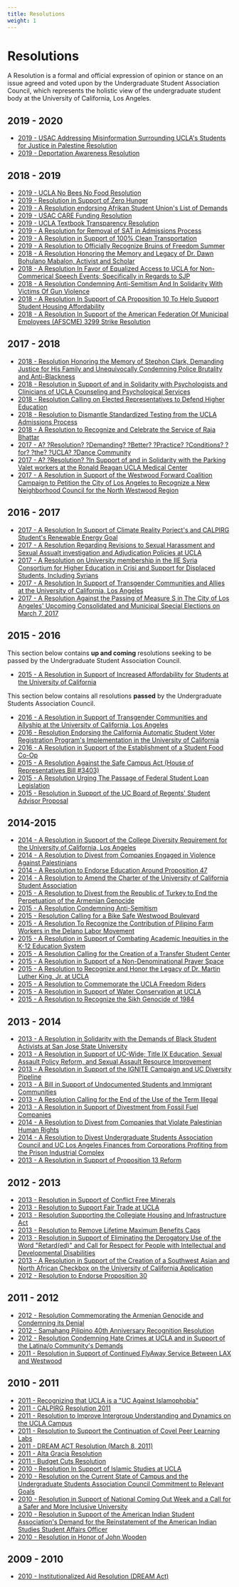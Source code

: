 ```yaml
---
title: Resolutions
weight: 1
---
```


# Resolutions

A Resolution is a formal and official expression of opinion or stance on an issue agreed and voted upon by the Undergraduate Student Association Council, which represents the holistic view of the undergraduate student body at the University of California, Los Angeles.

## 2019 - 2020

  - [2019 - USAC Addressing Misinformation Surrounding UCLA's Students for Justice in Palestine Resolution](resolutions/USAC%20Addressing%20Misinformation%20Surrounding%20UCLA's%20Students%20for%20Justice%20in%20Palestine%20Resolution.pdf)
  - [2019 - Deportation Awareness Resolution](resolutions/Deportation%20Awareness%20Resolution.pdf)

## 2018 - 2019

  - [2019 - UCLA No Bees No Food Resolution](resolutions/UCLA%20No%20Bees%20No%20Food%20Resolution.pdf)
  - [2019 - Resolution in Support of Zero Hunger](resolutions/Resolution%20in%20Support%20of%20Zero%20Hunger.pdf)
  - [2019 - A Resolution endorsing Afrikan Student Union's List of Demands](resolutions/A%20Resolution%20Endorsing%20Afrikan%20Student%20Union's%20List%20of%20Demands.pdf)
  - [2019 - USAC CARE Funding Resolution](resolutions/USAC%20CARE%20Funding%20Resolution.pdf)
  - [2019 - UCLA Textbook Transparency Resolution](resolutions/UCLA%20Textbook%20Transparency%20resolution.pdf)
  - [2019 - A Resolution for Removal of SAT in Admissions Process](resolutions/Resolution%20for%20Removal%20SAT%20in%20Admissions%20Process.pdf)
  - [2019 - A Resolution in Support of 100% Clean Transportation](resolutions/USAC%20100%20Percent%20Clean%20Transportation%20Resolution.pdf)
  - [2019 - A Resolution to Officially Recognize Bruins of Freedom Summer](resolutions/A%20Resolution%20To%20Officially%20Recognize%20Bruins%20of%20Freedom%20Summer.pdf)
  - [2018 - A Resolution Honoring the Memory and Legacy of Dr. Dawn Bohulano Mabalon, Activist and Scholar](resolutions/Resolution%20Honoring%20the%20Memory%20and%20Legacy%20of%20Dr.%20Dawn%20Bohulano%20Mabalon,%20Activist%20and%20Scholar.pdf)
  - [2018 - A Resolution In Favor of Equalized Access to UCLA for Non-Commerical Speech Events; Specifically in Regards to SJP](resolutions/USAC%20RESOLUTION%20IN%20FAVOR%20OF%20EQUALIZED%20ACCESS%20TO%20UCLA%20FOR%20NON-COMMERCIAL%20SPEECH%20EVENTS%20SPECIFICALLY%20IN%20REGARDS%20TO%20SJP.pdf)
  - [2018 - A Resolution Condemning Anti-Semitism And In Solidarity With Victims Of Gun Violence](resolutions/Tree%20of%20Life%20Resolution.pdf)
  - [2018 - A Resolution In Support of CA Proposition 10 To Help Support Student Housing Affordability](resolutions/A%20RESOLUTION%20IN%20SUPPORT%20OF%20CA%20PROPOSITION%2010%20TO%20HELP%20SUPPORT%20STUDENT%20HOUSING%20AFFORDABILITY.pdf)
  - [2018 - A Resolution In Support of the American Federation Of Municipal Employees (AFSCME) 3299 Strike Resolution](resolutions/In%20Support%20of%20the%20American%20Federation%20Of%20Municipal%20Employees%20\(AFSCME\)%203299%20Strike%20Resolution.pdf)

## 2017 - 2018

  - [2018 - Resolution Honoring the Memory of Stephon Clark, Demanding Justice for His Family and Unequivocally Condemning Police Brutality and Anti-Blackness](resolutions/A%20Resolution%20Honoring%20the%20Memory%20of%20Stephon%20Clark,%20Demanding%20Justice%20for%20His%20Family%20and%20Unequivocally%20Condemning%20Police%20Brutality%20and%20Anti-Blackness.pdf)
  - [2018 - Resolution in Support of and in Solidarity with Psychologists and Clinicians of UCLA Counseling and Psychological Services](resolutions/CAPS%20Psychologists%20Resolution.pdf)
  - [2018 - Resolution Calling on Elected Representatives to Defend Higher Education](resolutions/Resolution%20Calling%20on%20Elected%20Representatives%20to%20Defend%20Higher%20Education.pdf)
  - [2018 - Resolution to Dismantle Standardized Testing from the UCLA Admissions Process](resolutions/A%20Resolution%20to%20Dismantle%20Standardized%20Testing%20from%20the%20UCLA%20Admissions%20Process.pdf)
  - [2018 - A Resolution to Recognize and Celebrate the Service of Raja Bhattar](resolutions/A%20Resolution%20to%20Recognize%20and%20Celebrate%20the%20Service%20of%20Raja%20Bhattar.pdf)
  - [2017 - A? ?Resolution? ?Demanding? ?Better? ?Practice? ?Conditions? ?for? ?the? ?UCLA? ?Dance Community](resolutions/Dance%20Community%20Resolution.pdf)
  - [2017 - A? ?Resolution? ?In Support of and in Solidarity with the Parking Valet workers at the Ronald Reagan UCLA Medical Center](resolutions/Valet%20Workers%20Resolution%2011.28.17.pdf)
  - [2017 - A Resolution in Support of the Westwood Forward Coalition Campaign to Petition the City of Los Angeles to Recognize a New Neighborhood Council for the North Westwood Region](resolutions/Westwood%20Forward%20Resolution%201.9.18.pdf)

## 2016 - 2017

  - [2017 - A Resolution In Support of Climate Reality Porject's and CALPIRG Student's Renewable Energy Goal](resolutions/CALPIRG%20Resolution.pdf)
  - [2017 - A Resolution Regarding Revisions to Sexual Harassment and Sexual Assualt investigation and Adjudication Policies at UCLA](resolutions/CASH%20Resolution.pdf)
  - [2017 - A Resolution on University membership in the IIE Syria Consortium for Higher Education in Crisi and Support for Displaced Students, Including Syrians](resolutions/Syrian%20Consortium%20Resolution.pdf)
  - [2017 - A Resolution In Support of Transgender Communities and Allies at the University of California, Los Angeles](resolutions/Transgender%20Communities%20and%20Allies%20Resolution.pdf)
  - [2017 - A Resolution Against the Passing of Measure S in The City of Los Angeles' Upcoming Consolidated and Municipal Special Elections on March 7, 2017](resolutions/USAC%20Measure%20S%20Resolution.pdf)

## 2015 - 2016

This section below contains **up and coming** resolutions seeking to be passed by the Undergraduate Student Association Council.

  - [2015 - A Resolution in Support of Increased Affordability for Students at the University of California](resolutions/AffordabilityResolution.pdf)

<!-- end list -->

This section below contains all resolutions **passed** by the Undergraduate Students Association Council.

  - [2016 - A Resolution in Support of Transgender Communities and Allyship at the University of California, Los Angeles](resolutions/Resolution%20In%20Support%20of%20Transgender%20Communities%20and%20Allyship.pdf)
  - [2016 - Resolution Endorsing the California Automatic Student Voter Registration Program's Implementation in the University of California](resolutions/USACAResolutionSupportingAutomaticStudentVoterRegistration.pdf)
  - [2016 - A Resolution in Support of the Establishment of a Student Food Co-Op](resolutions/Resolution-%20food%20co-op.pdf)
  - [2015 - A Resolution Against the Safe Campus Act (House of Representatives Bill \#3403)](resolutions/AResolutionAgainsttheSafeCampusActH.R.3403.pdf)
  - [2015 - A Resolution Urging The Passage of Federal Student Loan Legislation](resolutions/A%20RESOLUTION%20URGING%20THE%20PASSAGE%20OF%20FEDERAL%20STUDENT%20LOAN%20LEGISLATION.pdf)
  - [2015 - Resolution in Support of the UC Board of Regents' Student Advisor Proposal](resolutions/Resolution%20in%20Support%20of%20the%20UC%20Board%20of%20Regents%20Student%20Advisor%20Position-2.pdf)

## 2014-2015

  - [2014 - A Resolution in Support of the College Diversity Requirement for the University of California, Los Angeles](resolutions/USACResolution-DiversityRequirement%2011-25-14_no%20sponsors.pdf)
  - [2014 - A Resolution to Divest from Companies Engaged in Violence Against Palestinians](resolutions/USAC%20Divestment%20Resolution%20\(11-13-2014\)_no%20sponsors.pdf)
  - [2014 - A Resolution to Endorse Education Around Proposition 47](resolutions/AResolutiontoEndorseProposition47.pdf)
  - [2014 - A Resolution to Amend the Charter of the University of California Student Association](resolutions/A%20Resolution%20to%20Amend%20the%20Charter%20of%20the%20University%20of%20California%20Student%20Association.pdf)
  - [2015 - A Resolution to Divest from the Republic of Turkey to End the Perpetuation of the Armenian Genocide](resolutions/ASA%20Divestment%20Resolution%20amended%2001-20-15.pdf)
  - [2015 - A Resolution Condemning Anti-Semitism](resolutions/no%20sponsors_A%20Resolution%20Condemning%20Anti-Semitism.pdf)
  - [2015 - Resolution Calling for a Bike Safe Westwood Boulevard](resolutions/BikeSafeWestwoodBoulevardResolution.pdf)
  - [2015 - A Resolution To Recognize the Contribution of Pilipino Farm Workers in the Delano Labor Movement](resolutions/AResolutiontoRecognizetheContributionofPilipinoFarmWorkersintheDelanoLaborMovement.pdf)
  - [2015 - A Resolution in Support of Combating Academic Inequities in the K-12 Education System](resolutions/no%20sponsors_A%20Resolution%20in%20Support%20of%20Combating%20Academic%20Inequities%20in%20the%20K-12%20Education%20System.pdf)
  - [2015 - A Resolution Calling for the Creation of a Transfer Student Center](resolutions/no%20sponsors_AResolutionCallingfortheCreationofaTransferStudentCenter.pdf)
  - [2015 - A Resolution in Support of a Non-Denominational Prayer Space](resolutions/no%20sponsors_AResolutioninSupportofaNon-DenominationalPrayerSpace.pdf)
  - [2015 - A Resolution to Recognize and Honor the Legacy of Dr. Martin Luther King, Jr. at UCLA](resolutions/Dr.KingResolution%20\(1\).pdf)
  - [2015 - A Resolution to Commemorate the UCLA Freedom Riders](resolutions/USACFreedomRidersResolution.pdf)
  - [2015 - A Resolution in Support of Water Conservation at UCLA](resolutions/no%20sponsors_AffordabilityResolution.pdf)
  - [2015 - A Resolution to Recognize the Sikh Genocide of 1984](resolutions/ResolutiontoRecognizetheSikhGenocideof1984.pdf)

## 2013 - 2014

  - [2013 - A Resolution in Solidarity with the Demands of Black Student Activists at San Jose State University](resolutions/AResolutioninSolidaritywiththeDemandsofBlackStudentActivistsatSanJoseStateUniversity.pdf)
  - [2013 - A Resolution in Support of UC-Wide; Title IX Education, Sexual Assault Policy Reform, and Sexual Assault Resource Improvement](resolutions/AResolutioninSupportofUC-WideTitleIXEducationSexualAssaultPolicyReformandSexualAssaultResourceImprovement%20\(1\).pdf)
  - [2013 - A Resolution in Support of the IGNITE Campaign and UC Diversity Pipeline](resolutions/IGNITEResolutionEdited.pdf)
  - [2013 - A Bill in Support of Undocumented Students and Immigrant Communities](resolutions/resolutions%20with%20new%20changes.pdf)
  - [2013 - A Resolution Calling for the End of the Use of the Term Illegal](resolutions/DroptheIWordResolution.pdf)
  - [2013 - A Resolution in Support of Divestment from Fossil Fuel Companies](resolutions/UCLAResolutiontoUSACfortheDivestmentofFossilFuels.pdf)
  - [2014 - A Resolution to Divest from Companies that Violate Palestinian Human Rights](resolutions/A%20Resolution%20to%20Divest%20from%20Companies%20that%20Violate%20Palestinian%20Human%20Rights.pdf)
  - [2014 - A Resolution to Divest Undergraduate Students Association Council and UC Los Angeles Finances from Corporations Profiting from the Prison Industrial Complex](resolutions/USACPrivatePrisonDivestmentResolution.pdf)
  - [2013 - A Resolution in Support of Proposition 13 Reform](resolutions/USACProp13Resolution.pdf)

## 2012 - 2013

  - [2013 - Resolution in Support of Conflict Free Minerals](resolutions/ConflictFreeCampusInitiativeResolution.pdf)
  - [2013 - Resolution to Support Fair Trade at UCLA](resolutions/USACresolutiontosupportFairTradeatUCLA.pdf)
  - [2013 - Resolution Supporting the Collegiate Housing and Infrastructure Act](resolutions/CHIAResolution.pdf)
  - [2013 - Resolution to Remove Lifetime Maximum Benefits Caps](resolutions/Resolution%20to%20Remove%20Lifetime%20Maximum%20Benefits%20Caps.pdf)
  - [2013 - Resolution in Support of Eliminating the Derogatory Use of the Word "Retard(ed)" and Call for Respect for People with Intellectual and Developmental Disabilities](resolutions/Resolution%20-%20End%20the%20R%20Word.pdf)
  - [2013 - A Resolution in Support of the Creation of a Southwest Asian and North African Checkbox on the University of California Application](resolutions/UCLA%20SWANA%20Resolution.pdf)
  - [2012 - Resolution to Endorse Proposition 30](resolutions/ResolutiontoEndorseProposition30.pdf)

## 2011 - 2012

  - [2012 - Resolution Commemorating the Armenian Genocide and Condemning its Denial](resolutions/Resolution%20Commemorating%20the%20Armenian%20Genocide%20and%20Condemning%20its%20Denial.pdf)
  - [2012 - Samahang Pilipino 40th Anniversary Recognition Resolution](resolutions/SAMAHANG%20PILIPINO%2040th%20ANNIVERSARY%20RECOGNITION%20RESOLUTION.pdf)
  - [2012 - Resolution Condemning Hate Crimes at UCLA and in Support of the Latina/o Community's Demands](resolutions/ResolutionCondemningHateCrimesandpromotingdiversityatUCLA.pdf)
  - [2011 - Resolution in Support of Continued FlyAway Service Between LAX and Westwood](resolutions/flyawayresolution.pdf)

## 2010 - 2011

  - [2011 - Recognizing that UCLA is a "UC Against Islamophobia"](resolutions/anti-islamophobia.pdf)
  - [2011 - CALPIRG Resolution 2011](resolutions/calpirg_resolution_2011.pdf)
  - [2011 - Resolution to Improve Intergroup Understanding and Dynamics on the UCLA Campus](resolutions/resolution_dynamics.pdf)
  - [2011 - Resolution to Support the Continuation of Covel Peer Learning Labs](resolutions/resolution_covel.pdf)
  - [2011 - DREAM ACT Resolution (March 8, 2011)](resolutions/dreamact_resolution.pdf)
  - [2011 - Alta Gracia Resolution](resolutions/altagracia_resolution.pdf)
  - [2011 - Budget Cuts Resolution](resolutions/2011BudgetCutsResolution.pdf)
  - [2010 - Resolution In Support of Islamic Studies at UCLA](resolutions/resolution_islamic_studies.pdf)
  - [2010 - Resolution on the Current State of Campus and the Undergraduate Students Association Council Commitment to Relevant Goals](resolutions/vision_resolution.pdf)
  - [2010 - Resolution in Support of National Coming Out Week and a Call for a Safer and More Inclusive University](resolutions/LGBT_resolution.pdf)
  - [2010 - Resolution in Support of the American Indian Student Association's Demand for the Reinstatement of the American Indian Studies Student Affairs Officer](resolutions/AmericanIndianResolution.pdf)
  - [2010 - Resolution in Honor of John Wooden](resolutions/Wooden_Resolution.pdf)

## 2009 - 2010

  - [2010 - Institutionalized Aid Resolution (DREAM Act)](resolutions/DREAM_resolution.pdf)
